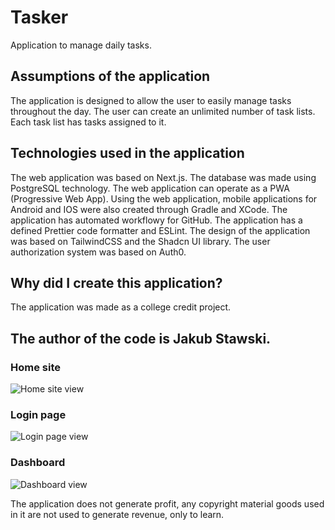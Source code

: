# Tasker
Application to manage daily tasks.

## Assumptions of the application

The application is designed to allow the user to easily manage tasks throughout the day. 
The user can create an unlimited number of task lists. 
Each task list has tasks assigned to it.

## Technologies used in the application

The web application was based on Next.js. 
The database was made using PostgreSQL technology.
The web application can operate as a PWA (Progressive Web App).
Using the web application, mobile applications for Android and IOS were also created through Gradle and XCode.
The application has automated workflowy for GitHub.
The application has a defined Prettier code formatter and ESLint.
The design of the application was based on TailwindCSS and the Shadcn UI library.
The user authorization system was based on Auth0.

## Why did I create this application?

The application was made as a college credit project.

## The author of the code is Jakub Stawski.

### Home site
![Home site view](https://github.com/user-attachments/assets/b8fe1e2e-a675-44bb-a9e7-4797eae4f643)

### Login page
![Login page view](https://github.com/user-attachments/assets/4bb292e9-7866-468d-8dea-6c94cc74995f)

### Dashboard
![Dashboard view](https://github.com/user-attachments/assets/599a87a5-fdf3-47c5-9342-88553f4f05dd)

The application does not generate profit, any copyright material goods used in it are not used to generate revenue, only to learn.
